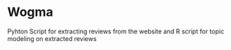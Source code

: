 # Wogma
Pyhton Script for extracting reviews from the website and R script for topic modeling on extracted reviews
